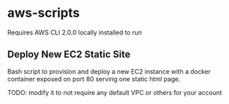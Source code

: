 # aws-scripts
Requires AWS CLI 2.0.0 locally installed to run

## Deploy New EC2 Static Site
Bash script to provision and deploy a new EC2 instance with a docker container exposed on port 80 serving one static html page.

TODO: modify it to not require any default VPC or others for your account 